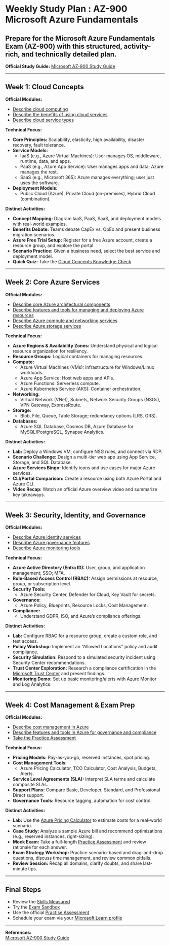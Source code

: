 # Weekly Study Plan : AZ-900 Microsoft Azure Fundamentals 
## Prepare for the Microsoft Azure Fundamentals Exam (AZ-900) with this structured, activity-rich, and technically detailed plan.  
**Official Study Guide:** [Microsoft AZ-900 Study Guide](https://learn.microsoft.com/en-us/credentials/certifications/resources/study-guides/az-900)

---

## Week 1: Cloud Concepts

**Official Modules:**
- [Describe cloud computing](https://learn.microsoft.com/en-us/training/modules/describe-cloud-compute/)
- [Describe the benefits of using cloud services](https://learn.microsoft.com/en-us/training/modules/describe-benefits-cloud-services/)
- [Describe cloud service types](https://learn.microsoft.com/en-us/training/modules/describe-cloud-service-types/)

**Technical Focus:**
- **Core Principles:** Scalability, elasticity, high availability, disaster recovery, fault tolerance.
- **Service Models:**  
  - IaaS (e.g., Azure Virtual Machines): User manages OS, middleware, runtime, data, and apps.
  - PaaS (e.g., Azure App Service): User manages apps and data; Azure manages the rest.
  - SaaS (e.g., Microsoft 365): Azure manages everything; user just uses the software.
- **Deployment Models:**  
  - Public Cloud (Azure), Private Cloud (on-premises), Hybrid Cloud (combination).

**Distinct Activities:**
- **Concept Mapping:** Diagram IaaS, PaaS, SaaS, and deployment models with real-world examples.
- **Benefits Debate:** Teams debate CapEx vs. OpEx and present business migration scenarios.
- **Azure Free Trial Setup:** Register for a free Azure account, create a resource group, and explore the portal.
- **Scenario Practice:** Given a business need, select the best service and deployment model.
- **Quick Quiz:** Take the [Cloud Concepts Knowledge Check](https://learn.microsoft.com/training/modules/describe-cloud-compute/7-knowledge-check/)

---

## Week 2: Core Azure Services

**Official Modules:**
- [Describe core Azure architectural components](https://learn.microsoft.com/en-us/training/modules/describe-core-architectural-components-of-azure/)
- [Describe features and tools for managing and deploying Azure resources](https://learn.microsoft.com/en-us/training/modules/describe-features-tools-manage-deploy-azure-resources/)
- [Describe Azure compute and networking services](https://learn.microsoft.com/en-us/training/modules/describe-azure-compute-networking-services/)
- [Describe Azure storage services](https://learn.microsoft.com/en-us/training/modules/describe-azure-storage-services/)

**Technical Focus:**
- **Azure Regions & Availability Zones:** Understand physical and logical resource organization for resiliency.
- **Resource Groups:** Logical containers for managing resources.
- **Compute:**  
  - Azure Virtual Machines (VMs): Infrastructure for Windows/Linux workloads.
  - Azure App Service: Host web apps and APIs.
  - Azure Functions: Serverless compute.
  - Azure Kubernetes Service (AKS): Container orchestration.
- **Networking:**  
  - Virtual Network (VNet), Subnets, Network Security Groups (NSGs), VPN Gateway, ExpressRoute.
- **Storage:**  
  - Blob, File, Queue, Table Storage; redundancy options (LRS, GRS).
- **Databases:**  
  - Azure SQL Database, Cosmos DB, Azure Database for MySQL/PostgreSQL, Synapse Analytics.

**Distinct Activities:**
- **Lab:** Deploy a Windows VM, configure NSG rules, and connect via RDP.
- **Scenario Challenge:** Design a multi-tier web app using App Service, Storage, and SQL Database.
- **Azure Services Bingo:** Identify icons and use cases for major Azure services.
- **CLI/Portal Comparison:** Create a resource using both Azure Portal and Azure CLI.
- **Video Recap:** Watch an official Azure overview video and summarize key takeaways.

---

## Week 3: Security, Identity, and Governance

**Official Modules:**
- [Describe Azure identity services](https://learn.microsoft.com/en-us/training/modules/describe-azure-identity-access-security/)
- [Describe Azure governance features](https://learn.microsoft.com/en-us/training/modules/describe-features-tools-azure-for-governance-compliance/)
- [Describe Azure monitoring tools](https://learn.microsoft.com/en-us/training/modules/describe-monitoring-tools-azure/)

**Technical Focus:**
- **Azure Active Directory (Entra ID):** User, group, and application management; SSO; MFA.
- **Role-Based Access Control (RBAC):** Assign permissions at resource, group, or subscription level.
- **Security Tools:**  
  - Azure Security Center, Defender for Cloud, Key Vault for secrets.
- **Governance:**  
  - Azure Policy, Blueprints, Resource Locks, Cost Management.
- **Compliance:**  
  - Understand GDPR, ISO, and Azure’s compliance offerings.

**Distinct Activities:**
- **Lab:** Configure RBAC for a resource group, create a custom role, and test access.
- **Policy Workshop:** Implement an “Allowed Locations” policy and audit compliance.
- **Security Simulation:** Respond to a simulated security incident using Security Center recommendations.
- **Trust Center Exploration:** Research a compliance certification in the [Microsoft Trust Center](https://servicetrust.microsoft.com/) and present findings.
- **Monitoring Demo:** Set up basic monitoring/alerts with Azure Monitor and Log Analytics.

---

## Week 4: Cost Management & Exam Prep

**Official Modules:**
- [Describe cost management in Azure](https://learn.microsoft.com/en-us/training/modules/describe-cost-management-azure/)
- [Describe features and tools in Azure for governance and compliance](https://learn.microsoft.com/en-us/training/modules/describe-features-tools-azure-for-governance-compliance/)
- [Take the Practice Assessment](https://learn.microsoft.com/en-us/credentials/certifications/resources/study-guides/az-900#take-a-free-practice-assessment)

**Technical Focus:**
- **Pricing Models:** Pay-as-you-go, reserved instances, spot pricing.
- **Cost Management Tools:**  
  - Azure Pricing Calculator, TCO Calculator, Cost Analysis, Budgets, Alerts.
- **Service Level Agreements (SLA):** Interpret SLA terms and calculate composite SLAs.
- **Support Plans:** Compare Basic, Developer, Standard, and Professional Direct support.
- **Governance Tools:** Resource tagging, automation for cost control.

**Distinct Activities:**
- **Lab:** Use the [Azure Pricing Calculator](https://azure.microsoft.com/en-us/pricing/calculator/) to estimate costs for a real-world scenario.
- **Case Study:** Analyze a sample Azure bill and recommend optimizations (e.g., reserved instances, right-sizing).
- **Mock Exam:** Take a full-length [Practice Assessment](https://learn.microsoft.com/en-us/credentials/certifications/resources/study-guides/az-900#take-a-free-practice-assessment) and review rationale for each answer.
- **Exam Strategy Workshop:** Practice scenario-based and drag-and-drop questions, discuss time management, and review common pitfalls.
- **Review Session:** Recap all domains, clarify doubts, and share last-minute tips.

---

## Final Steps

- Review the [Skills Measured](https://learn.microsoft.com/en-us/credentials/certifications/resources/study-guides/az-900#review-the-skills-measured-as-of-january-23-2024)
- Try the [Exam Sandbox](https://learn.microsoft.com/en-us/credentials/certifications/resources/study-guides/az-900#exam-sandbox)
- Use the official [Practise Assessment](https://learn.microsoft.com/en-us/credentials/certifications/azure-fundamentals/practice/assessment?assessment-type=practice&assessmentId=23&practice-assessment-type=certification)
- Schedule your exam via your [Microsoft Learn profile](https://learn.microsoft.com/en-us/credentials/certifications/resources/study-guides/az-900#your-microsoft-learn-profile)

---

**References:**  
[Microsoft AZ-900 Study Guide](https://learn.microsoft.com/en-us/credentials/certifications/resources/study-guides/az-900)